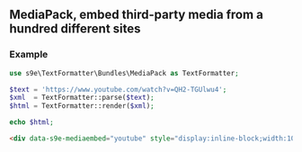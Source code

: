 <h2>MediaPack, embed third-party media from a hundred different sites</h2>

### Example

```php
use s9e\TextFormatter\Bundles\MediaPack as TextFormatter;

$text = 'https://www.youtube.com/watch?v=QH2-TGUlwu4';
$xml  = TextFormatter::parse($text);
$html = TextFormatter::render($xml);

echo $html;
```
```html
<div data-s9e-mediaembed="youtube" style="display:inline-block;width:100%;max-width:640px"><div style="position:relative;padding-bottom:56.25%"><iframe allowfullscreen="" scrolling="no" style="border:0;height:100%;left:0;position:absolute;width:100%" src="//www.youtube.com/embed/QH2-TGUlwu4"></iframe></div></div>
```
